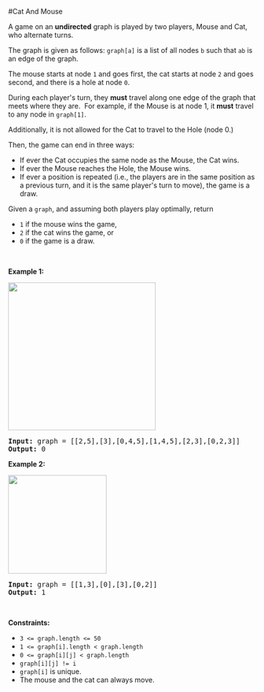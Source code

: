#Cat And Mouse
<p>A game on an <strong>undirected</strong> graph is played by two players, Mouse and Cat, who alternate turns.</p>
<p>The graph is given as follows: <code>graph[a]</code> is a list of all nodes <code>b</code> such that <code>ab</code> is an edge of the graph.</p>
<p>The mouse starts at node <code>1</code> and goes first, the cat starts at node <code>2</code> and goes second, and there is a hole at node <code>0</code>.</p>
<p>During each player's turn, they <strong>must</strong> travel along one edge of the graph that meets where they are.  For example, if the Mouse is at node 1, it <strong>must</strong> travel to any node in <code>graph[1]</code>.</p>
<p>Additionally, it is not allowed for the Cat to travel to the Hole (node 0.)</p>
<p>Then, the game can end in three ways:</p>
<ul>
<li>If ever the Cat occupies the same node as the Mouse, the Cat wins.</li>
<li>If ever the Mouse reaches the Hole, the Mouse wins.</li>
<li>If ever a position is repeated (i.e., the players are in the same position as a previous turn, and it is the same player's turn to move), the game is a draw.</li>
</ul>
<p>Given a <code>graph</code>, and assuming both players play optimally, return</p>
<ul>
<li><code>1</code> if the mouse wins the game,</li>
<li><code>2</code> if the cat wins the game, or</li>
<li><code>0</code> if the game is a draw.</li>
</ul>
<p> </p>
<p><strong class="example">Example 1:</strong></p>
<img alt="" src="https://assets.leetcode.com/uploads/2020/11/17/cat1.jpg" style="width:300px;height:300px"/>
<pre><strong>Input:</strong> graph = [[2,5],[3],[0,4,5],[1,4,5],[2,3],[0,2,3]]
<strong>Output:</strong> 0
</pre>
<p><strong class="example">Example 2:</strong></p>
<img alt="" src="https://assets.leetcode.com/uploads/2020/11/17/cat2.jpg" style="width:200px;height:200px"/>
<pre><strong>Input:</strong> graph = [[1,3],[0],[3],[0,2]]
<strong>Output:</strong> 1
</pre>
<p> </p>
<p><strong>Constraints:</strong></p>
<ul>
<li><code>3 &lt;= graph.length &lt;= 50</code></li>
<li><code>1 &lt;= graph[i].length &lt; graph.length</code></li>
<li><code>0 &lt;= graph[i][j] &lt; graph.length</code></li>
<li><code>graph[i][j] != i</code></li>
<li><code>graph[i]</code> is unique.</li>
<li>The mouse and the cat can always move. </li>
</ul>
